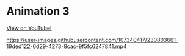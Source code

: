 # Animation 3

[View on YouTube!](https://www.youtube.com/watch?v=OalQXj-vFQQ)

https://user-images.githubusercontent.com/107340417/230803661-19ded122-6d29-4273-8cac-9f5fc6247841.mp4

